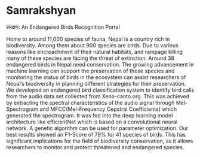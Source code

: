 # Samrakshyan
संरक्षण: An Endangered Birds Recognition Portal

Home to around 11,000 species of fauna, Nepal is a country rich in biodiversity. Among them about 900 species are birds. Due to various reasons like encroachment of their natural habitats, and rampage killing many of these species are facing the threat of extinction. Around 38 endangered birds in Nepal need conservation. The growing advancement in machine learning can support the preservation of those species and monitoring the status of birds in the ecosystem can assist researchers of Nepal’s biodiversity in planning different strategies for their preservation. We developed an endangered bird classification system to identify bird calls from the audio data set collected from Xeno-canto.org. This was achieved by extracting the spectral characteristics of the audio signal through Mel-Spectrogram and MFCC(Mel-Frequency Cepstral Coefficients) which generated the spectrogram. It was fed into the deep learning model architecture like efficientNet which is based on a convolutional neural network. A genetic algorithm can be used for parameter optimization. Our best results showed an F1-Score of 79%
for 41 species of birds. This has significant implications for the field of biodiversity conservation, as it allows researchers to monitor and protect threatened and endangered species.
